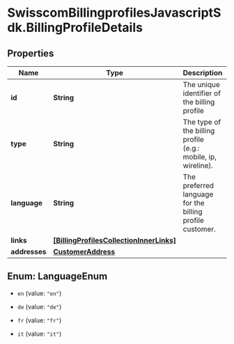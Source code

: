 # SwisscomBillingprofilesJavascriptSdk.BillingProfileDetails

## Properties
Name | Type | Description | Notes
------------ | ------------- | ------------- | -------------
**id** | **String** | The unique identifier of the billing profile | 
**type** | **String** | The type of the billing profile (e.g.: mobile, ip, wireline). | 
**language** | **String** | The preferred language for the billing profile customer. | [optional] 
**links** | [**[BillingProfilesCollectionInnerLinks]**](BillingProfilesCollectionInnerLinks.md) |  | 
**addresses** | [**CustomerAddress**](CustomerAddress.md) |  | 


<a name="LanguageEnum"></a>
## Enum: LanguageEnum


* `en` (value: `"en"`)

* `de` (value: `"de"`)

* `fr` (value: `"fr"`)

* `it` (value: `"it"`)




